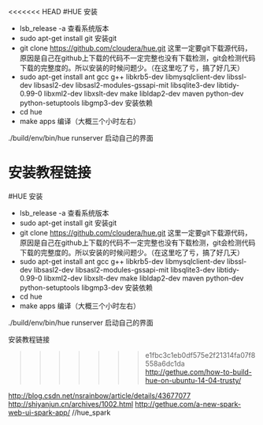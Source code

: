 <<<<<<< HEAD
#HUE
安装
- lsb_release -a 查看系统版本
- sudo apt-get install git  安装git
- git clone https://github.com/cloudera/hue.git 这里一定要git下载源代码，原因是自己在github上下载的代码不一定完整也没有下载检测，git会检测代码下载的完整度的。所以安装的时候问题少。（在这里吃了亏，搞了好几天）
- sudo apt-get install ant gcc g++ libkrb5-dev libmysqlclient-dev libssl-dev libsasl2-dev libsasl2-modules-gssapi-mit libsqlite3-dev libtidy-0.99-0 libxml2-dev libxslt-dev make libldap2-dev maven python-dev python-setuptools libgmp3-dev  安装依赖
- cd hue
- make apps   编译（大概三个小时左右）


./build/env/bin/hue runserver
  启动自己的界面

安装教程链接
=======
#HUE
安装
- lsb_release -a 查看系统版本
- sudo apt-get install git  安装git
- git clone https://github.com/cloudera/hue.git 这里一定要git下载源代码，原因是自己在github上下载的代码不一定完整也没有下载检测，git会检测代码下载的完整度的。所以安装的时候问题少。（在这里吃了亏，搞了好几天）
- sudo apt-get install ant gcc g++ libkrb5-dev libmysqlclient-dev libssl-dev libsasl2-dev libsasl2-modules-gssapi-mit libsqlite3-dev libtidy-0.99-0 libxml2-dev libxslt-dev make libldap2-dev maven python-dev python-setuptools libgmp3-dev  安装依赖
- cd hue
- make apps   编译（大概三个小时左右）


./build/env/bin/hue runserver
  启动自己的界面

安装教程链接
>>>>>>> e1fbc3c1eb0df575e2f21314fa07f8558a6dc1da
http://gethue.com/how-to-build-hue-on-ubuntu-14-04-trusty/


http://blog.csdn.net/nsrainbow/article/details/43677077
http://shiyanjun.cn/archives/1002.html
http://gethue.com/a-new-spark-web-ui-spark-app/     //hue_spark